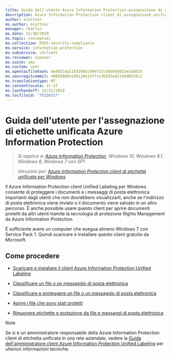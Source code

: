 ```yaml
---
title: Guida dell'utente Azure Information Protection-assegnazione di etichette unificata
description: Azure Information Protection client di assegnazione unificata per Windows consente di proteggere i documenti e i messaggi di posta elettronica importanti dagli utenti che non dovrebbero visualizzarli, anche se l'indirizzo di posta elettronica viene inviato o il documento viene salvato in un altro percorso.
author: mlottner
ms.author: mlottner
manager: rkarlin
ms.date: 11/30/2019
ms.topic: conceptual
ms.collection: M365-security-compliance
ms.service: information-protection
ms.subservice: v2client
ms.reviewer: eymanor
ms.suite: ems
ms.custom: user
ms.openlocfilehash: 8e4851da21542985c89ef22c50b9d6015e5a6835
ms.sourcegitcommit: 40693000ce86110e14ffce3b553e42149d6b7dc2
ms.translationtype: MT
ms.contentlocale: it-IT
ms.lasthandoff: 12/22/2019
ms.locfileid: "75326517"
---
```

# <a name="azure-information-protection-unified-labeling-user-guide"></a>Guida dell'utente per l'assegnazione di etichette unificata Azure Information Protection 

>*Si applica a: [Azure Information Protection](https://azure.microsoft.com/pricing/details/information-protection), Windows 10, Windows 8.1, Windows 8, Windows 7 con SP1*
>
> *Istruzioni per: [Azure Information Protection client di etichetta unificata per Windows](../faqs.md#whats-the-difference-between-the-azure-information-protection-client-and-the-azure-information-protection-unified-labeling-client)*

Il Azure Information Protection client Unified Labeling per Windows consente di proteggere i documenti e i messaggi di posta elettronica importanti dagli utenti che non dovrebbero visualizzarli, anche se l'indirizzo di posta elettronica viene inviato o il documento viene salvato in un altro percorso. È anche possibile usare questo client per aprire documenti protetti da altri utenti tramite la tecnologia di protezione Rights Management da Azure Information Protection.

È sufficiente avere un computer che esegua almeno Windows 7 con Service Pack 1. Quindi scaricare e installare questo client gratuito da Microsoft.


## <a name="what-do-you-want-to-do"></a>Come procedere

- [Scaricare e installare il client Azure Information Protection Unified Labeling](install-unifiedlabelingclient-app.md)

- [Classificare un file o un messaggio di posta elettronica](clientv2-classify.md)

- [Classificare e proteggere un file o un messaggio di posta elettronica](clientv2-classify-protect.md)

- [Aprire i file che sono stati protetti](clientv2-view-use-files.md)

- [Rimuovere etichette e protezione da file e messaggi di posta elettronica](clientv2-remove-label-protection.md)


> [!NOTE]
> Se si è un amministratore responsabile della Azure Information Protection client di etichetta unificata in una rete aziendale, vedere la [Guida dell'amministratore client Azure Information Protection Unified Labeling](clientv2-admin-guide.md) per ulteriori informazioni tecniche. 

